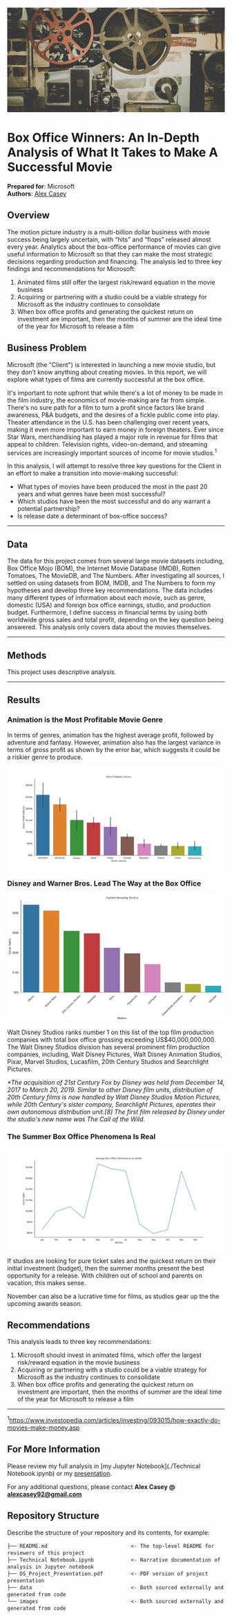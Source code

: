 ![movie_banner](./images/movie_reel.jpg)


# Box Office Winners: An In-Depth Analysis of What It Takes to Make A Successful Movie

**Prepared for**: Microsoft<br />
**Authors**: [Alex Casey](mailto:alexcasey92@gmail.com)

## Overview

The motion picture industry is a multi-billion dollar business with movie success being largely uncertain, with “hits” and “flops” released almost every year. Analytics about the box-office performance of movies can give useful information to Microsoft so that they can make the most strategic decisions regarding production and financing. The analysis led to three key findings and recommendations for Microsoft:

1. Animated films still offer the largest risk/reward equation in the movie business
2. Acquiring or partnering with a studio could be a viable strategy for Microsoft as the industry continues to consolidate
3. When box office profits and generating the quickest return on investment are important, then the months of summer are the ideal time of the year for Microsoft to release a film


## Business Problem

Microsoft (the "Client") is interested in launching a new movie studio, but they don’t know anything about creating movies. In this report, we will explore what types of films are currently successful at the box office.

It's important to note upfront that while there's a lot of money to be made in the film industry, the economics of movie-making are far from simple. There's no sure path for a film to turn a profit since factors like brand awareness, P&A budgets, and the desires of a fickle public come into play. Theater attendance in the U.S. has been challenging over recent years, making it even more important to earn money in foreign theaters. Ever since Star Wars, merchandising has played a major role in revenue for films that appeal to children. Television rights, video-on-demand, and streaming services are increasingly important sources of income for movie studios.<sup>1</sup>

In this analysis, I will attempt to resolve three key questions for the Client in an effort to make a transition into movie-making successful:

* What types of movies have been produced the most in the past 20 years and what genres have been most successful?
* Which studios have been the most successful and do any warrant a potential partnership?
* Is release date a determinant of box-office success?

***

## Data

The data for this project comes from several large movie datasets including, Box Office Mojo (BOM), the Internet Movie Database (IMDB), Rotten Tomatoes, The MovieDB, and The Numbers. After investigating all sources, I settled on using datasets from BOM, IMDB, and The Numbers to form my hypotheses and develop three key recommendations. The data includes many different types of information about each movie, such as genre, domestic (USA) and foreign box office earnings, studio, and production budget. Furthermore, I define success in financial terms by using both worldwide gross sales and total profit, depending on the key question being answered. This analysis only covers data about the movies themselves.

***

## Methods

This project uses descriptive analysis. 

***

## Results

### Animation is the Most Profitable Movie Genre

In terms of genres, animation has the highest average profit, followed by adventure and fantasy. However, animation also has the largest variance in terms of gross profit as shown by the error bar, which suggests it could be a riskier genre to produce. 

![Most Profitable Genres](./images/Most_Profitable_Genres.png)

### Disney and Warner Bros. Lead The Way at the Box Office

![Highest Grossing Studios](./images/Highest_Grossing_Studios.png)


Walt Disney Studios ranks number 1 on this list of the top film production companies with total box office grossing exceeding US$40,000,000,000. The Walt Disney Studios division has several prominent film production companies, including, Walt Disney Pictures, Walt Disney Animation Studios, Pixar, Marvel Studios, Lucasfilm, 20th Century Studios and Searchlight Pictures.

<i>*The acquisition of 21st Century Fox by Disney was held from December 14, 2017 to March 20, 2019. Similar to other Disney film units, distribution of 20th Century films is now handled by Walt Disney Studios Motion Pictures, while 20th Century's sister company, Searchlight Pictures, operates their own autonomous distribution unit.[8] The first film released by Disney under the studio's new name was The Call of the Wild.</i>

### The Summer Box Office Phenomena Is Real


![Most Profitable Genres](./images/Box_Office_Performance_Month.png)

If studios are looking for pure ticket sales and the quickest return on their initial investment (budget), then the summer months present the best opportunity for a release. With children out of school and parents on vacation, this makes sense. 

November can also be a lucrative time for films, as studios gear up the the upcoming awards season.

## Recommendations

This analysis leads to three key recommendations:

1. Microsoft should invest in animated films, which offer the largest risk/reward equation in the movie business
2. Acquiring or partnering with a studio could be a viable strategy for Microsoft as the industry continues to consolidate
3. When box office profits and generating the quickest return on investment are important, then the months of summer are the ideal time of the year for Microsoft to release a film
***
<sup>1</sup>https://www.investopedia.com/articles/investing/093015/how-exactly-do-movies-make-money.asp
## For More Information

Please review my full analysis in [my Jupyter Notebook](./Technical Notebook.ipynb) or my [presentation](./DS_Project_Presentation.pdf).

For any additional questions, please contact **Alex Casey @ alexcasey92@gmail.com**

## Repository Structure

Describe the structure of your repository and its contents, for example:

```
├── README.md                           <- The top-level README for reviewers of this project
├── Technical Notebook.ipynb            <- Narrative documentation of analysis in Jupyter notebook
├── DS_Project_Presentation.pdf         <- PDF version of project presentation
├── data                                <- Both sourced externally and generated from code
└── images                              <- Both sourced externally and generated from code
```
